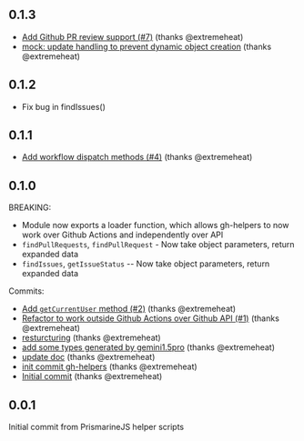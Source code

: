 ## 0.1.3
* [Add Github PR review support (#7)](https://github.com/extremeheat/gh-helpers/commit/b11866dc8950c34b9783a671705b559a0975d884) (thanks @extremeheat)
* [mock: update handling to prevent dynamic object creation](https://github.com/extremeheat/gh-helpers/commit/c8d980eb23f8d461dab85b70fda05358bcabbf81) (thanks @extremeheat)

## 0.1.2
* Fix bug in findIssues()

## 0.1.1
* [Add workflow dispatch methods (#4)](https://github.com/extremeheat/gh-helpers/commit/aa9fec726c67a6c4d10d4ebc25145c1a462dff56) (thanks @extremeheat)

## 0.1.0
BREAKING:
* Module now exports a loader function, which allows gh-helpers to now work over Github Actions and independently over API
* `findPullRequests`, `findPullRequest` - Now take object parameters, return expanded data
* `findIssues`, `getIssueStatus` -- Now take object parameters, return expanded data

Commits:
* [Add `getCurrentUser` method (#2)](https://github.com/extremeheat/gh-helpers/commit/568e2288764f4e4ab1e09a2dd06b6623e40871a6) (thanks @extremeheat)
* [Refactor to work outside Github Actions over Github API (#1)](https://github.com/extremeheat/gh-helpers/commit/102e8087772a8748c52012e8f3bd613f9f042d66) (thanks @extremeheat)
* [resturcturing](https://github.com/extremeheat/gh-helpers/commit/bd945e4d53caefb3ca09da550a82fe5693d9c2d1) (thanks @extremeheat)
* [add some types generated by gemini1.5pro](https://github.com/extremeheat/gh-helpers/commit/bf06aa0624d2f7d1da31e56bb418bd6719a22ef5) (thanks @extremeheat)
* [update doc](https://github.com/extremeheat/gh-helpers/commit/94abc4e4eb518af6d1d2cd3d74f20ab410c0940b) (thanks @extremeheat)
* [init commit gh-helpers](https://github.com/extremeheat/gh-helpers/commit/65a9d5a36fb117239c0e8eb387228e77393d6e3e) (thanks @extremeheat)
* [Initial commit](https://github.com/extremeheat/gh-helpers/commit/567b197f67639315a2324603d8cfd1a784b89b6b) (thanks @extremeheat)

## 0.0.1
Initial commit from PrismarineJS helper scripts
